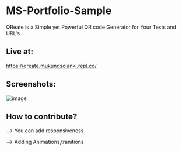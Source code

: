 # MS-Portfolio-Sample

QReate is a Simple yet Powerful QR code Generator for Your Texts and URL's
 

## Live at:

https://qreate.mukundsolanki.repl.co/

## Screenshots:

![image](https://user-images.githubusercontent.com/114515612/227473626-5a0a77af-143f-4c5f-8be0-fc16f2926bd2.png)

## How to contribute?

--> You can add responsiveness

--> Adding Animations,tranitions

